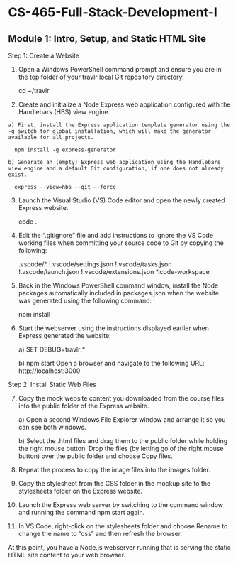 # CS-465-Full-Stack-Development-I
## Module 1: Intro, Setup, and Static HTML Site
Step 1: Create a Website
  1) Open a Windows PowerShell command prompt and ensure you are in the top folder of your travlr local Git repository directory.
      
      cd ~/travlr
  2) Create and initialize a Node Express web application configured with the Handlebars (HBS) view engine.
    
    a) First, install the Express application template generator using the -g switch for global installation, which will make the generator available for all projects.
      
      npm install -g express-generator
    
    b) Generate an (empty) Express web application using the Handlebars view engine and a default Git configuration, if one does not already exist.
      
      express --view=hbs --git –-force
  3) Launch the Visual Studio (VS) Code editor and open the newly created Express website.
      
      code .
  4) Edit the “.gitignore” file and add instructions to ignore the VS Code working files when committing your source code to Git by copying the following:
      
      .vscode/*
      !.vscode/settings.json
      !.vscode/tasks.json
      !.vscode/launch.json
      !.vscode/extensions.json
      *.code-workspace
   5) Back in the Windows PowerShell command window, install the Node packages automatically included in packages.json when the website was generated using the following 
      command:
      
      npm install
   6) Start the webserver using the instructions displayed earlier when Express generated the website:
      
      a) SET DEBUG=travlr:*
      
      b) npm start
      Open a browser and navigate to the following URL: http://localhost:3000
  
Step 2: Install Static Web Files

   7) Copy the mock website content you downloaded from the course files into the public folder of the Express website.
      
      a) Open a second Windows File Explorer window and arrange it so you can see both windows.
      
      b) Select the .html files and drag them to the public folder while holding the right mouse button. Drop the files (by letting go of the right mouse button) over the public 
         folder and choose Copy files.
   8) Repeat the process to copy the image files into the images folder.
   9) Copy the stylesheet from the CSS folder in the mockup site to the stylesheets folder on the Express website.
   10) Launch the Express web server by switching to the command window and running the command npm start again.
   11) In VS Code, right-click on the stylesheets folder and choose Rename to change the name to “css” and then refresh the browser.
   
At this point, you have a Node.js webserver running that is serving the static HTML site content to your web browser. 
